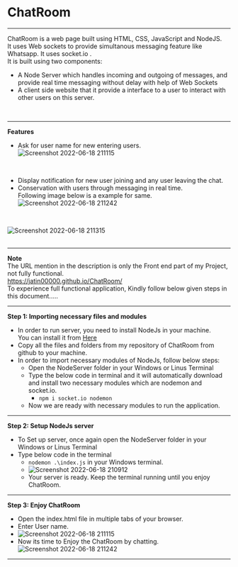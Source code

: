 # ChatRoom
- - - -
ChatRoom is a web page built using HTML, CSS, JavaScript and NodeJS.<br/>
It uses Web sockets to provide simultanous messaging feature like Whatsapp. It uses socket.io .<br/>
It is built using two components:<br/>
- A Node Server which handles incoming and outgoing of messages, and provide real time messaging without delay with help of Web Sockets<br/>
- A client side website that it provide a interface to a user to interact with other users on this server.<br/>
<br/>

- - - -

**Features**<br/>
- Ask for user name for new entering users.<br/>
![Screenshot 2022-06-18 211115](https://user-images.githubusercontent.com/94428262/174446543-dd320727-6fb3-4878-99cc-ef67da774b9d.png)<br/>
<br/>

- Display notification for new user joining and any user leaving the chat.<br/>
- Conservation with users through messaging in real time.<br/>
Following image below is a example for same.<br/>
![Screenshot 2022-06-18 211242](https://user-images.githubusercontent.com/94428262/174446669-ccd119f0-ea7b-4f15-8056-3b62e60a4caf.png)<br/>
<br/>

![Screenshot 2022-06-18 211315](https://user-images.githubusercontent.com/94428262/174446723-ac5233e4-8c0e-4641-aab4-befc766379cf.png)<br/>
<br/>

- - - -

**Note**<br/>
The URL mention in the description is only the Front end part of my Project, not fully functional.<br/>
https://jatin00000.github.io/ChatRoom/ <br/>
To experience full functional application, Kindly follow below given steps in this document..... <br/>
- - - -

**Step 1: Importing necessary files and modules** <br/>
- In order to run server, you need to install NodeJs in your machine. <br/>
You can install it from [Here](https://nodejs.org/en/) <br/>
- Copy all the files and folders from my repository of ChatRoom from github to your machine.<br/>
- In order to import necessary modules of NodeJs, follow below steps: <br/>
  - Open the NodeServer folder in your Windows or Linus Terminal<br/>
  - Type the below code in terminal and it will automatically download and install two necessary modules which are nodemon and socket.io. <br/>
    - `npm i socket.io nodemon`<br/>
  - Now we are ready with necessary modules to run the application.<br/>

- - - -

**Step 2: Setup NodeJs server**<br/>
- To Set up server, once again open the NodeServer folder in your Windows or Linus Terminal<br/>
- Type below code in the terminal
  - `nodemon .\index.js` in your Windows terminal. <br/>
  - ![Screenshot 2022-06-18 210912](https://user-images.githubusercontent.com/94428262/174447742-cc5e3958-b2bf-433e-9667-e9e95bac9614.png)<br/>
  - Your server is ready. Keep the terminal running until you enjoy ChatRoom.<br/>
 
 - - - -
 
 **Step 3: Enjoy ChatRoom**<br/>
 - Open the index.html file in multiple tabs of your browser.
 - Enter User name.<br/>
 - ![Screenshot 2022-06-18 211115](https://user-images.githubusercontent.com/94428262/174447912-8ad48d29-1a47-43ed-bc0f-151c514224f5.png) <br/>
 - Now its time to Enjoy the ChatRoom by chatting.<br/>
 ![Screenshot 2022-06-18 211242](https://user-images.githubusercontent.com/94428262/174447934-e1103e46-85c4-4e69-b7bb-608d97138e1d.png)<br/>
 
 - - - -
 


